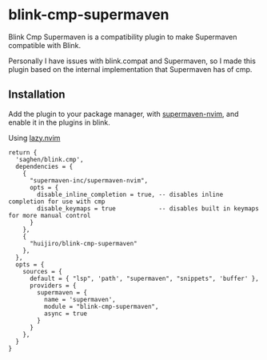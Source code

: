 # blink-cmp-supermaven

Blink Cmp Supermaven is a compatibility plugin to make Supermaven compatible with Blink.

Personally I have issues with blink.compat and Supermaven, so I made this plugin based on the internal implementation that Supermaven has of cmp.

## Installation

Add the plugin to your package manager, with [supermaven-nvim](https://github.com/supermaven-inc/supermaven-nvim), and enable it in the plugins in blink.

Using [lazy.nvim](https://github.com/folke/lazy.nvim)

```
return {
  'saghen/blink.cmp',
  dependencies = {
    {
      "supermaven-inc/supermaven-nvim",
      opts = {
        disable_inline_completion = true, -- disables inline completion for use with cmp
        disable_keymaps = true            -- disables built in keymaps for more manual control
      }
    },
    {
      "huijiro/blink-cmp-supermaven"
    },
  },
  opts = {
    sources = {
      default = { "lsp", 'path', "supermaven", "snippets", 'buffer' },
      providers = {
        supermaven = {
          name = 'supermaven',
          module = "blink-cmp-supermaven",
          async = true
        }
      }
    },
  }
}
```

